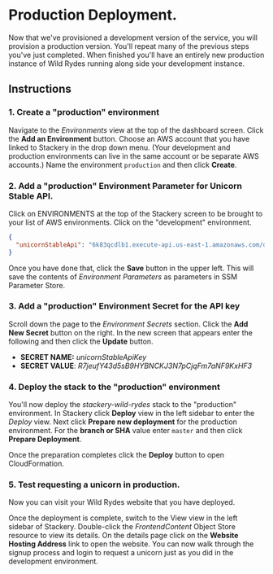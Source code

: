 # Production Deployment.
Now that we've provisioned a development version of the service, you will provision a production version. You'll repeat many of the previous steps you've just completed. When finished you'll have an entirely new production instance of Wild Rydes running along side your development instance.

## Instructions
### 1. Create a "production" environment
Navigate to the *Environments* view at the top of the dashboard screen. Click the **Add an Environment** button. Choose an AWS account that you have linked to Stackery in the drop down menu. (Your development and production environments can live in the same account or be separate AWS accounts.) Name the environment `production` and then click **Create**.

### 2. Add a "production" Environment Parameter for Unicorn Stable API.
Click on ENVIRONMENTS at the top of the Stackery screen to be brought to your list of AWS environments. Click on the "development" environment.

```JSON
{
  "unicornStableApi": "6k83qcdlb1.execute-api.us-east-1.amazonaws.com/development"
}
```

Once you have done that, click the **Save** button in the upper left. This will save the contents of *Environment Parameters* as parameters in SSM Parameter Store.

### 3. Add a "production" Environment Secret for the API key

Scroll down the page to the *Environment Secrets* section. Click the **Add New Secret** button on the right. In the new screen that appears enter the following and then click the **Update** button.

* **SECRET NAME:** *unicornStableApiKey*
* **SECRET VALUE**: *R7jeufY43d5sB9HYBNCKJ3N7pCjqFm7aNF9KxHF3*


### 4. Deploy the stack to the "production" environment

You'll now deploy the *stackery-wild-rydes* stack to the "production" environment. In Stackery click **Deploy** view in the left sidebar to enter the *Deploy* view. Next click **Prepare new deployment** for the production environment. For the **branch or SHA** value enter `master` and then click **Prepare Deployment**.

Once the preparation completes click the **Deploy** button to open CloudFormation.


### 5. Test requesting a unicorn in production.
Now you can visit your Wild Rydes website that you have deployed.

Once the deployment is complete, switch to the View view in the left sidebar of Stackery. Double-click the *FrontendContent* Object Store resource to view its details. On the details page click on the **Website Hosting Address** link to open the website. You can now walk through the signup process and login to request a unicorn just as you did in the development environment.
